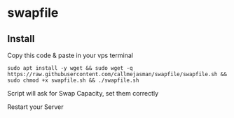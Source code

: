 # swapfile
## Install
Copy this code & paste in your vps terminal

```
sudo apt install -y wget && sudo wget -q https://raw.githubusercontent.com/callmejasman/swapfile/swapfile.sh && sudo chmod +x swapfile.sh && ./swapfile.sh
```

Script will ask for Swap Capacity, set them correctly

Restart your Server
